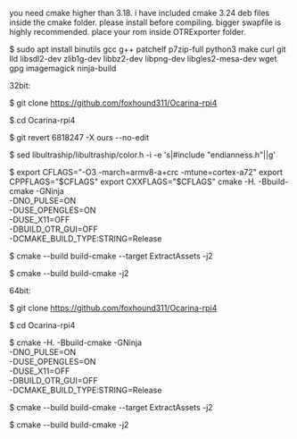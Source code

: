you need cmake higher than 3.18. i have included cmake 3.24 deb files inside the cmake folder. please install before compiling.
bigger swapfile is highly recommended. place your rom inside OTRExporter folder.

$ sudo apt install binutils gcc g++ patchelf p7zip-full python3 make curl git lld libsdl2-dev zlib1g-dev libbz2-dev libpng-dev libgles2-mesa-dev wget gpg imagemagick ninja-build   

32bit:

$ git clone https://github.com/foxhound311/Ocarina-rpi4

$ cd Ocarina-rpi4

$ git revert 6818247 -X ours --no-edit

$ sed libultraship/libultraship/color.h -i -e 's|#include "endianness.h"||g'

$ export CFLAGS="-O3 -march=armv8-a+crc -mtune=cortex-a72"
export CPPFLAGS="$CFLAGS"
export CXXFLAGS="$CFLAGS"
cmake -H. -Bbuild-cmake -GNinja \
-DNO_PULSE=ON \
-DUSE_OPENGLES=ON \
-DUSE_X11=OFF \
-DBUILD_OTR_GUI=OFF \
-DCMAKE_BUILD_TYPE:STRING=Release

$ cmake --build build-cmake --target ExtractAssets -j2

$ cmake --build build-cmake -j2



64bit:

$ git clone https://github.com/foxhound311/Ocarina-rpi4

$ cd Ocarina-rpi4

$ cmake -H. -Bbuild-cmake -GNinja \
-DNO_PULSE=ON \
-DUSE_OPENGLES=ON \
-DUSE_X11=OFF \
-DBUILD_OTR_GUI=OFF \
-DCMAKE_BUILD_TYPE:STRING=Release

$ cmake --build build-cmake --target ExtractAssets -j2

$ cmake --build build-cmake -j2

